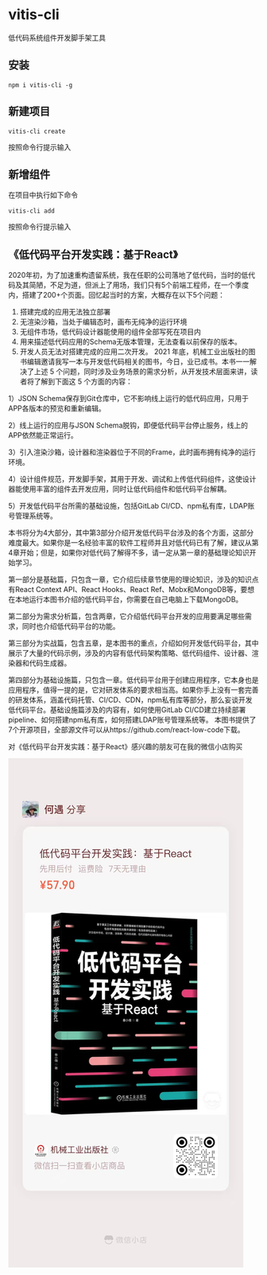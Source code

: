 # vitis-cli

低代码系统组件开发脚手架工具

## 安装

```dotnetcli
npm i vitis-cli -g
```

## 新建项目

```dotnetcli
vitis-cli create
```

按照命令行提示输入

## 新增组件

在项目中执行如下命令

```dotnetcli
vitis-cli add
```

按照命令行提示输入

## 《低代码平台开发实践：基于React》

2020年初，为了加速重构遗留系统，我在任职的公司落地了低代码，当时的低代码及其简陋，不足为道，但派上了用场，我们只有5个前端工程师，在一个季度内，搭建了200+个页面。回忆起当时的方案，大概存在以下5个问题：
1. 搭建完成的应用无法独立部署
2. 无渲染沙箱，当处于编辑态时，画布无纯净的运行环境
3. 无组件市场，低代码设计器能使用的组件全部写死在项目内
4. 用来描述低代码应用的Schema无版本管理，无法查看以前保存的版本。
5. 开发人员无法对搭建完成的应用二次开发。
2021 年底，机械工业出版社的图书编辑邀请我写一本与开发低代码相关的图书，今日，业已成书。本书一一解决了上述 5 个问题，同时涉及业务场景的需求分析，从开发技术层面来讲，读者将了解到下面这 5 个方面的内容：
   
1）JSON Schema保存到Git仓库中，它不影响线上运行的低代码应用，只用于APP各版本的预览和重新编辑。

2）线上运行的应用与JSON Schema脱钩，即便低代码平台停止服务，线上的APP依然能正常运行。

3）引入渲染沙箱，设计器和渲染器位于不同的Frame，此时画布拥有纯净的运行环境。

4）设计组件规范，开发脚手架，其用于开发、调试和上传低代码组件，这使设计器能使用丰富的组件去开发应用，同时让低代码组件和低代码平台解耦。

5）开发低代码平台所需的基础设施，包括GitLab CI/CD、npm私有库，LDAP账号管理系统等。

本书将分为4大部分，其中第3部分介绍开发低代码平台涉及的各个方面，这部分难度最大。如果你是一名经验丰富的软件工程师并且对低代码已有了解，建议从第4章开始；但是，如果你对低代码了解得不多，请一定从第一章的基础理论知识开始学习。

第一部分是基础篇，只包含一章，它介绍后续章节使用的理论知识，涉及的知识点有React Context API、React Hooks、React Ref、Mobx和MongoDB等，要想在本地运行本图书介绍的低代码平台，你需要在自己电脑上下载MongoDB。

第二部分为需求分析篇，包含两章，它介绍低代码平台开发的应用要满足哪些需求，同时也介绍低代码平台的功能。

第三部分为实战篇，包含五章，是本图书的重点，介绍如何开发低代码平台，其中展示了大量的代码示例，涉及的内容有低代码架构策略、低代码组件、设计器、渲染器和代码生成器。

第四部分为基础设施篇，只包含一章。低代码平台用于创建应用程序，它本身也是应用程序，值得一提的是，它对研发体系的要求相当高。如果你手上没有一套完善的研发体系，涵盖代码托管、CI/CD、CDN，npm私有库等部分，那么妄谈开发低代码平台。基础设施篇涉及的内容有，如何使用GitLab CI/CD建立持续部署 pipeline、如何搭建npm私有库，如何搭建LDAP账号管理系统等。
本图书提供了7个开源项目，全部源文件可以从https://github.com/react-low-code下载。

对《低代码平台开发实践：基于React》感兴趣的朋友可在我的微信小店购买

![](./微信图片_20251020185626_20_1120.jpg)

